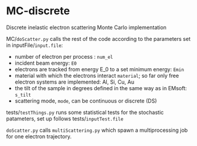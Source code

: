 # MC-discrete
Discrete inelastic electron scattering Monte Carlo implementation

MC/`doScatter.py` calls the rest of the code according to the parameters set in inputFile/`input.file`:
* number of electron per process : `num_el`
* incident beam energy: `E0`
* electrons are tracked from energy E_0 to a set minimum energy: `Emin`
* material with which the electrons interact `material`; so far only free electron systems are implemented: Al, Si, Cu, Au
* the tilt of the sample in degrees defined in the same way as in EMsoft: `s_tilt`
* scattering mode, `mode`, can be continuous or discrete (DS)



tests/`testThings.py` runs some statistical tests for the stochastic patameters, set up follows tests/`inputTest.file`

`doScatter.py` calls `multiScattering.py` which spawn a multiprocessing job for one electron trajectory.
